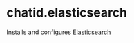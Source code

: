 chatid.elasticsearch
====================

Installs and configures [Elasticsearch](http://elastic.co)
